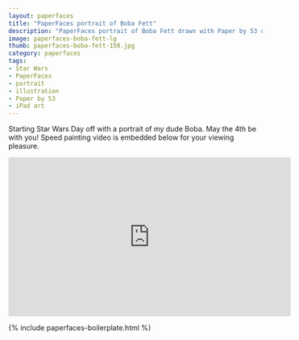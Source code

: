 ```yaml
---
layout: paperfaces
title: "PaperFaces portrait of Boba Fett"
description: "PaperFaces portrait of Boba Fett drawn with Paper by 53 on an iPad."
image: paperfaces-boba-fett-lg
thumb: paperfaces-boba-fett-150.jpg
category: paperfaces
tags: 
- Star Wars
- PaperFaces
- portrait
- illustration
- Paper by 53
- iPad art
---
```


Starting Star Wars Day off with a portrait of my dude Boba. May the 4th be with you! Speed painting video is embedded below for your viewing pleasure.

<iframe width="560" height="315" src="http://www.youtube.com/embed/XvVoXgxwrMA" frameborder="0"> </iframe>

{% include paperfaces-boilerplate.html %}